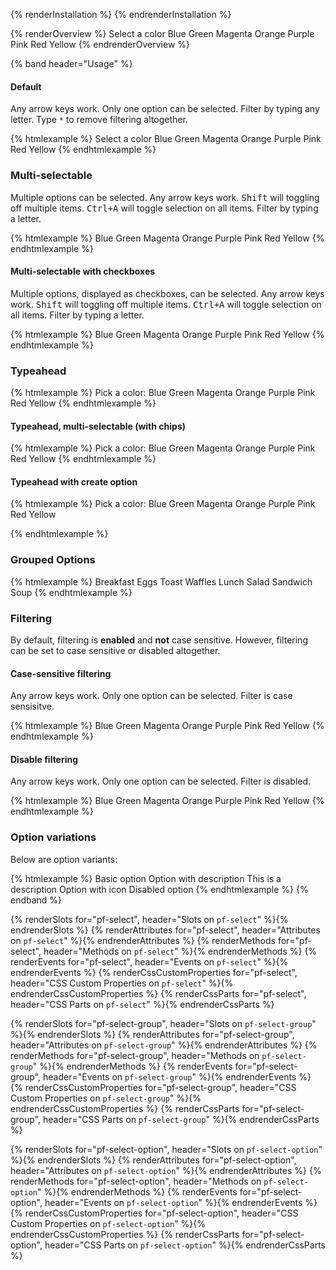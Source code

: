{% renderInstallation %} {% endrenderInstallation %}

<script type="module">
import '@patternfly/elements/pf-icon/pf-select.js';
</script>

{% renderOverview %}
  <pf-select>
    <pf-select-option disabled selected="true">Select a color</pf-select-option>
    <pf-select-option value="Blue">Blue</pf-select-option>
    <pf-select-option value="Green">Green</pf-select-option>
    <pf-select-option value="Magenta">Magenta</pf-select-option>
    <pf-select-option value="Orange">Orange</pf-select-option>
    <pf-select-option value="Purple">Purple</pf-select-option>
    <pf-select-option value="Pink">Pink</pf-select-option>
    <pf-select-option value="Red">Red</pf-select-option>
    <pf-select-option value="Yellow">Yellow</pf-select-option>
  </pf-select>
{% endrenderOverview %}

{% band header="Usage" %}

#### Default

<p>
  Any arrow keys work.
  Only one option can be selected.
  Filter by typing any letter. Type <code>*</code>
  to remove filtering altogether.
</p>

{% htmlexample %}
  <pf-select>
    <pf-select-option disabled selected="true">Select a color</pf-select-option>
    <pf-select-option value="Blue">Blue</pf-select-option>
    <pf-select-option value="Green">Green</pf-select-option>
    <pf-select-option value="Magenta">Magenta</pf-select-option>
    <pf-select-option value="Orange">Orange</pf-select-option>
    <pf-select-option value="Purple">Purple</pf-select-option>
    <pf-select-option value="Pink">Pink</pf-select-option>
    <pf-select-option value="Red">Red</pf-select-option>
    <pf-select-option value="Yellow">Yellow</pf-select-option>
  </pf-select>
{% endhtmlexample %}

### Multi-selectable

<p>
  Multiple options can be selected. Any arrow keys work.
  <kbd>Shift</kbd> will toggling off multiple items.
  <kbd>Ctrl+A</kbd> will toggle selection on all items.
  Filter by typing a letter.
</p>

{% htmlexample %}
  <pf-select multi-selectable>
    <pf-select-option value="Blue">Blue</pf-select-option>
    <pf-select-option value="Green">Green</pf-select-option>
    <pf-select-option value="Magenta">Magenta</pf-select-option>
    <pf-select-option value="Orange">Orange</pf-select-option>
    <pf-select-option value="Purple">Purple</pf-select-option>
    <pf-select-option value="Pink">Pink</pf-select-option>
    <pf-select-option value="Red">Red</pf-select-option>
    <pf-select-option value="Yellow">Yellow</pf-select-option>
  </pf-select>
{% endhtmlexample %}

#### Multi-selectable with checkboxes

<p>
  Multiple options, displayed as checkboxes, can be selected.
  Any arrow keys work. <kbd>Shift</kbd> will toggling off multiple items.
  <kbd>Ctrl+A</kbd> will toggle selection on all items.
  Filter by typing a letter.
</p>

{% htmlexample %}
  <pf-select has-checkboxes>
    <pf-select-option value="Blue">Blue</pf-select-option>
    <pf-select-option value="Green">Green</pf-select-option>
    <pf-select-option value="Magenta">Magenta</pf-select-option>
    <pf-select-option value="Orange">Orange</pf-select-option>
    <pf-select-option value="Purple">Purple</pf-select-option>
    <pf-select-option value="Pink">Pink</pf-select-option>
    <pf-select-option value="Red">Red</pf-select-option>
    <pf-select-option value="Yellow">Yellow</pf-select-option>
  </pf-select>
{% endhtmlexample %}

### Typeahead

{% htmlexample %}
  <label>
    Pick a color:
    <pf-select typeahead>
      <pf-select-option value="Blue">Blue</pf-select-option>
      <pf-select-option value="Green">Green</pf-select-option>
      <pf-select-option value="Magenta">Magenta</pf-select-option>
      <pf-select-option value="Orange">Orange</pf-select-option>
      <pf-select-option value="Purple">Purple</pf-select-option>
      <pf-select-option value="Pink">Pink</pf-select-option>
      <pf-select-option value="Red">Red</pf-select-option>
      <pf-select-option value="Yellow">Yellow</pf-select-option>
    </pf-select>
  </label>
{% endhtmlexample %}

#### Typeahead, multi-selectable (with chips)

{% htmlexample %}
<label>
  Pick a color:
  <pf-select typeahead>
    <pf-select-option value="Blue">Blue</pf-select-option>
    <pf-select-option value="Green">Green</pf-select-option>
    <pf-select-option value="Magenta">Magenta</pf-select-option>
    <pf-select-option value="Orange">Orange</pf-select-option>
    <pf-select-option value="Purple">Purple</pf-select-option>
    <pf-select-option value="Pink">Pink</pf-select-option>
    <pf-select-option value="Red">Red</pf-select-option>
    <pf-select-option value="Yellow">Yellow</pf-select-option>
  </pf-select>
</label>
{% endhtmlexample %}

#### Typeahead with create option

{% htmlexample %}
<label>
  Pick a color:
  <pf-select id="pfselect" typeahead>
    <pf-select-option value="Blue">Blue</pf-select-option>
    <pf-select-option value="Green">Green</pf-select-option>
    <pf-select-option value="Magenta">Magenta</pf-select-option>
    <pf-select-option value="Orange">Orange</pf-select-option>
    <pf-select-option value="Purple">Purple</pf-select-option>
    <pf-select-option value="Pink">Pink</pf-select-option>
    <pf-select-option value="Red">Red</pf-select-option>
    <pf-select-option value="Yellow">Yellow</pf-select-option>
  </pf-select>
</label>
  <script>
    const pfselect = document.getElementById('pfselect');
    let option;
    const addCreateOption = () => {
      option = document.createElement('pf-select-option');
      updateOption();
      option.onclick = () => {
        option.innerHTML = option.value;
        pfselect.filter = '';
        addCreateOption();
      };
      pfselect.appendChild(option);
    };
    const updateOption = () => {
      if (option) {
        let filter = pfselect.filter || '';
        if (filter === '*') {
          filter = '';
        }
        console.log(filter);
        option.value = filter;
        option.hidden = option.disabled = filter === '';
        option.innerHTML = `Create option: "${filter}"`;
      }
    }
    addCreateOption();
    pfselect.addEventListener('typeaheadinput', updateOption);
  </script>
{% endhtmlexample %}

### Grouped Options

{% htmlexample %}
  <pf-select default-text="Select item from our menu">
    <pf-select-group>
      <span slot="label">Breakfast</span>
      <pf-select-option value="Eggs">Eggs</pf-select-option>
      <pf-select-option value="Toast">Toast</pf-select-option>
      <pf-select-option value="Waffles">Waffles</pf-select-option>
    </pf-select-group>
    <pf-select-group>
      <span slot="label">Lunch</span>
      <pf-select-option value="Salad">Salad</pf-select-option>
      <pf-select-option value="Sandwich">Sandwich</pf-select-option>
      <pf-select-option value="Soup">Soup</pf-select-option>
    </pf-select-group>
  </pf-select>
{% endhtmlexample %}

### Filtering

By default, filtering is __**enabled**__ and __**not**__ case sensitive. However, filtering can be set to case sensitive or disabled altogether.

#### Case-sensitive filtering

Any arrow keys work. Only one option can be selected. Filter is case sensisitve.

{% htmlexample %}
  <pf-select case-sensitive>
    <pf-select-option value="Blue">Blue</pf-select-option>
    <pf-select-option value="Green">Green</pf-select-option>
    <pf-select-option value="Magenta">Magenta</pf-select-option>
    <pf-select-option value="Orange">Orange</pf-select-option>
    <pf-select-option value="Purple">Purple</pf-select-option>
    <pf-select-option value="Pink">Pink</pf-select-option>
    <pf-select-option value="Red">Red</pf-select-option>
    <pf-select-option value="Yellow">Yellow</pf-select-option>
  </pf-select>
{% endhtmlexample %}

#### Disable filtering

Any arrow keys work. Only one option can be selected. Filter is disabled.

{% htmlexample %}
  <pf-select disable-filter>
    <pf-select-option value="Blue">Blue</pf-select-option>
    <pf-select-option value="Green">Green</pf-select-option>
    <pf-select-option value="Magenta">Magenta</pf-select-option>
    <pf-select-option value="Orange">Orange</pf-select-option>
    <pf-select-option value="Purple">Purple</pf-select-option>
    <pf-select-option value="Pink">Pink</pf-select-option>
    <pf-select-option value="Red">Red</pf-select-option>
    <pf-select-option value="Yellow">Yellow</pf-select-option>
  </pf-select>
{% endhtmlexample %}

### Option variations

Below are option variants:

{% htmlexample %}
  <pf-select always-open>
    <pf-select-option value="Basic">Basic option</pf-select-option>
    <pf-select-option value="Description">
      <span>Option with description</span>
      <span slot="description">This is a description</span>
    </pf-select-option>
    <pf-select-option value="Icon">
      <pf-icon size="md" icon="paint-brush" set="fas" slot="icon"></pf-icon>
      Option with icon
    </pf-select-option>
    <pf-select-option value="Disabled" disabled>Disabled option</pf-select-option>
  </pf-select>
{% endhtmlexample %}
{% endband %}

{% renderSlots for="pf-select", header="Slots on `pf-select`" %}{% endrenderSlots %}
{% renderAttributes for="pf-select", header="Attributes on `pf-select`" %}{% endrenderAttributes %}
{% renderMethods for="pf-select", header="Methods on `pf-select`" %}{% endrenderMethods %}
{% renderEvents for="pf-select", header="Events on `pf-select`" %}{% endrenderEvents %}
{% renderCssCustomProperties for="pf-select", header="CSS Custom Properties on `pf-select`" %}{% endrenderCssCustomProperties %}
{% renderCssParts for="pf-select", header="CSS Parts on `pf-select`" %}{% endrenderCssParts %}

{% renderSlots for="pf-select-group", header="Slots on `pf-select-group`" %}{% endrenderSlots %}
{% renderAttributes for="pf-select-group", header="Attributes on `pf-select-group`" %}{% endrenderAttributes %}
{% renderMethods for="pf-select-group", header="Methods on `pf-select-group`" %}{% endrenderMethods %}
{% renderEvents for="pf-select-group", header="Events on `pf-select-group`" %}{% endrenderEvents %}
{% renderCssCustomProperties for="pf-select-group", header="CSS Custom Properties on `pf-select-group`" %}{% endrenderCssCustomProperties %}
{% renderCssParts for="pf-select-group", header="CSS Parts on `pf-select-group`" %}{% endrenderCssParts %}

{% renderSlots for="pf-select-option", header="Slots on `pf-select-option`" %}{% endrenderSlots %}
{% renderAttributes for="pf-select-option", header="Attributes on `pf-select-option`" %}{% endrenderAttributes %}
{% renderMethods for="pf-select-option", header="Methods on `pf-select-option`" %}{% endrenderMethods %}
{% renderEvents for="pf-select-option", header="Events on `pf-select-option`" %}{% endrenderEvents %}
{% renderCssCustomProperties for="pf-select-option", header="CSS Custom Properties on `pf-select-option`" %}{% endrenderCssCustomProperties %}
{% renderCssParts for="pf-select-option", header="CSS Parts on `pf-select-option`" %}{% endrenderCssParts %}
